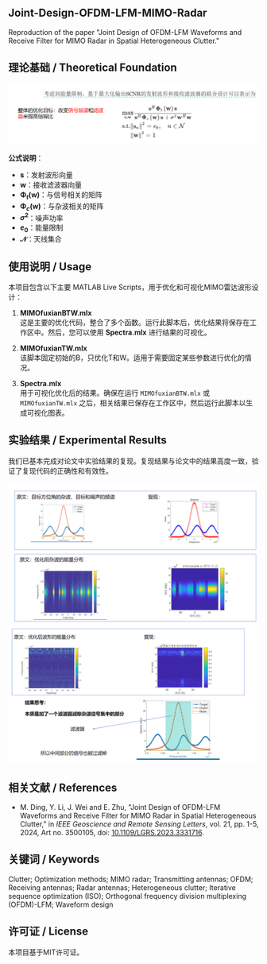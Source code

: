 ## Joint-Design-OFDM-LFM-MIMO-Radar
Reproduction of the paper "Joint Design of OFDM-LFM Waveforms and Receive Filter for MIMO Radar in Spatial Heterogeneous Clutter."


## 理论基础 / Theoretical Foundation


![](https://github.com/wangsh386/Joint-Design-OFDM-LFM-MIMO-Radar/blob/main/images/core.png)

**公式说明**：
- **$\mathbf{s}$**：发射波形向量
- **$\mathbf{w}$**：接收滤波器向量
- **$\boldsymbol{\Phi}_t(\mathbf{w})$**：与信号相关的矩阵
- **$\boldsymbol{\Phi}_c(\mathbf{w})$**：与杂波相关的矩阵
- **$\sigma^2$**：噪声功率
- **$e_0$**：能量限制
- **$\mathcal{N}$**：天线集合
  
  

## 使用说明 / Usage
本项目包含以下主要 MATLAB Live Scripts，用于优化和可视化MIMO雷达波形设计：

1. **MIMOfuxianBTW.mlx**  
   这是主要的优化代码，整合了多个函数。运行此脚本后，优化结果将保存在工作区中。然后，您可以使用 **Spectra.mlx** 进行结果的可视化。

2. **MIMOfuxianTW.mlx**  
   该脚本固定初始的B，只优化T和W。适用于需要固定某些参数进行优化的情况。

3. **Spectra.mlx**  
   用于可视化优化后的结果。确保在运行 `MIMOfuxianBTW.mlx` 或 `MIMOfuxianTW.mlx` 之后，相关结果已保存在工作区中，然后运行此脚本以生成可视化图表。



## 实验结果 / Experimental Results
我们已基本完成对论文中实验结果的复现。复现结果与论文中的结果高度一致，验证了复现代码的正确性和有效性。

![](https://github.com/wangsh386/Joint-Design-OFDM-LFM-MIMO-Radar/blob/main/images/compare.png)
![](https://github.com/wangsh386/Joint-Design-OFDM-LFM-MIMO-Radar/blob/main/images/compare_2.png)



## 相关文献 / References
- M. Ding, Y. Li, J. Wei and E. Zhu, "Joint Design of OFDM-LFM Waveforms and Receive Filter for MIMO Radar in Spatial Heterogeneous Clutter," in *IEEE Geoscience and Remote Sensing Letters*, vol. 21, pp. 1-5, 2024, Art no. 3500105, doi: [10.1109/LGRS.2023.3331716](https://doi.org/10.1109/LGRS.2023.3331716).


## 关键词 / Keywords
Clutter; Optimization methods; MIMO radar; Transmitting antennas; OFDM; Receiving antennas; Radar antennas; Heterogeneous clutter; Iterative sequence optimization (ISO); Orthogonal frequency division multiplexing (OFDM)-LFM; Waveform design



## 许可证 / License
本项目基于MIT许可证。


